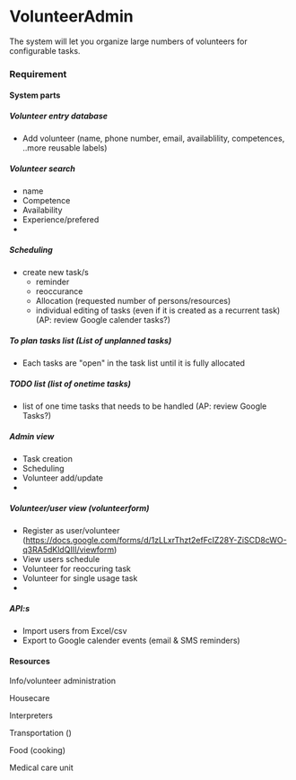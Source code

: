 # VolunteerAdmin

The system will let you organize large numbers of volunteers for configurable tasks.




### Requirement 

#### System parts

##### Volunteer entry database
- Add volunteer (name, phone number, email, availablility, competences, ..more reusable labels)

##### Volunteer search 
- name
- Competence
- Availability
- Experience/prefered
- 

##### Scheduling
- create new task/s
  - reminder
  - reoccurance
  - Allocation (requested number of persons/resources)
  - individual editing of tasks (even if it is created as a recurrent task)
(AP: review Google calender tasks?)

##### To plan tasks list (List of unplanned tasks)
  - Each tasks are "open" in the task list until it is fully allocated

##### TODO list (list of onetime tasks)
- list of one time tasks that needs to be handled
(AP: review Google Tasks?)

##### Admin view
- Task creation
- Scheduling
- Volunteer add/update
- 

##### Volunteer/user view (volunteerform)
- Register as user/volunteer (https://docs.google.com/forms/d/1zLLxrThzt2efFcIZ28Y-ZiSCD8cWO-q3RA5dKldQIII/viewform)
- View users schedule
- Volunteer for reoccuring task
- Volunteer for single usage task
- 

##### API:s
- Import users from Excel/csv
- Export to Google calender events (email & SMS reminders)

#### Resources


Info/volunteer administration

Housecare

Interpreters

Transportation ()

Food (cooking)

Medical care unit
